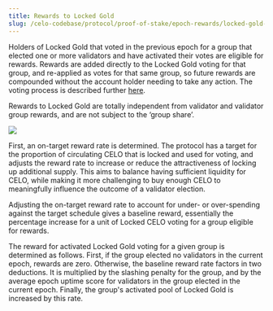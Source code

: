 ```yaml
---
title: Rewards to Locked Gold
slug: /celo-codebase/protocol/proof-of-stake/epoch-rewards/locked-gold-rewards
---
```


Holders of Locked Gold that voted in the previous epoch for a group that elected one or more validators and have activated their votes are eligible for rewards. Rewards are added directly to the Locked Gold voting for that group, and re-applied as votes for that same group, so future rewards are compounded without the account holder needing to take any action. The voting process is described further [here](locked-gold.md).

Rewards to Locked Gold are totally independent from validator and validator group rewards, and are not subject to the ‘group share’.

![](https://storage.googleapis.com/celo-website/docs/locked-gold-rewards.jpg)

First, an on-target reward rate is determined. The protocol has a target for the proportion of circulating CELO that is locked and used for voting, and adjusts the reward rate to increase or reduce the attractiveness of locking up additional supply. This aims to balance having sufficient liquidity for CELO, while making it more challenging to buy enough CELO to meaningfully influence the outcome of a validator election.

Adjusting the on-target reward rate to account for under- or over-spending against the target schedule gives a baseline reward, essentially the percentage increase for a unit of Locked CELO voting for a group eligible for rewards.

The reward for activated Locked Gold voting for a given group is determined as follows. First, if the group elected no validators in the current epoch, rewards are zero. Otherwise, the baseline reward rate factors in two deductions. It is multiplied by the slashing penalty for the group, and by the average epoch uptime score for validators in the group elected in the current epoch. Finally, the group's activated pool of Locked Gold is increased by this rate.
